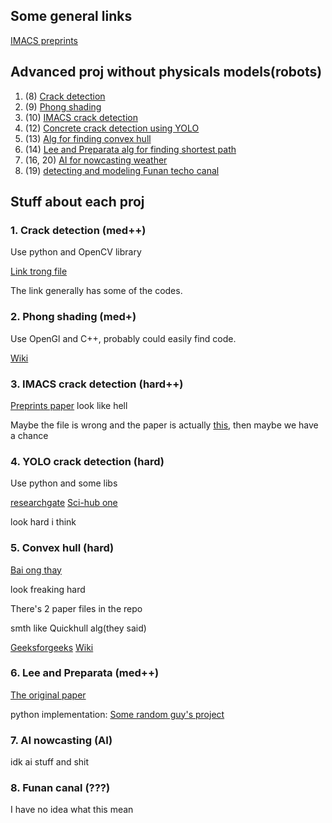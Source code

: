## Some general links
[IMACS preprints](https://imacs.hcmut.edu.vn/preprints)
## Advanced proj without physicals models(robots)

1. (8) [Crack detection](#1-crack-detection-med) 
2. (9) [Phong shading](#2-phong-shading-med)
3. (10) [IMACS crack detection](#3-imacs-crack-detection-hard)
4. (12) [Concrete crack detection using YOLO](#4-yolo-crack-detection-hard)
5. (13) [Alg for finding convex hull](#5-convex-hull-hard)
6. (14) [Lee and Preparata alg for finding shortest path](#6-lee-and-preparata-med)
7. (16, 20) [AI for nowcasting weather](#7-ai-nowcasting-ai)
8. (19) [detecting and modeling Funan techo canal](#8-funan-canal-)

## Stuff about each proj

### 1. Crack detection (med++)

Use python and OpenCV library

[Link trong file](https://hub.packtpub.com/opencv-detecting-edges-lines-shapes/)

The link generally has some of the codes.

### 2. Phong shading (med+) 

Use OpenGl and C++, probably could easily find code.

[Wiki](https://en.wikipedia.org/wiki/Phong_shading) 

### 3. IMACS crack detection (hard++)

[Preprints paper](https://imacs.hcmut.edu.vn/prePrint/637656eabc980f2641531285_IMACS-2022-01-crack-width-20221119.pdf) look like hell

Maybe the file is wrong and the paper is actually [this](https://imacs.hcmut.edu.vn/prePrint/636ef758bc980f2641530135_IMACS-2022-04-Crack20221109-b.pdf), then maybe we have a chance

### 4. YOLO crack detection (hard)

Use python and some libs

[researchgate](https://www.researchgate.net/publication/348573266_Concrete_Crack_Detection_Based_on_Well-Known_Feature_Extractor_Model_and_the_YOLO_v2_Network)
[Sci-hub one](https://sci-hub.se/10.3390/app11020813)

look hard i think

### 5. Convex hull (hard) 

[Bai ong thay](https://www.researchgate.net/publication/360617315_A_fast_and_efficient_algorithm_for_determining_the_connected_orthogonal_convex_hulls)

look freaking hard

There's 2 paper files in the repo

smth like Quickhull alg(they said)

[Geeksforgeeks](https://www.geeksforgeeks.org/quickhull-algorithm-convex-hull/)
[Wiki](https://en.wikipedia.org/wiki/Quickhull) 

### 6. Lee and Preparata (med++)

[The original paper](https://asignatura.us.es/fgcitig/Articulos/19-An%20optimal%20algorithm%20for%20finding%20the%20kernel%20of%20a%20polygon.pdf)

python implementation: 
[Some random guy's project](https://github.com/gaganso/simple_polygon_kernel/tree/master)

### 7. AI nowcasting (AI)

idk ai stuff and shit

### 8. Funan canal (???)

I have no idea what this mean




